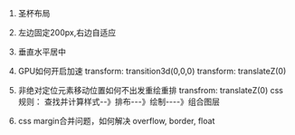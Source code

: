 1. 圣杯布局

2. 左边固定200px,右边自适应

3. 垂直水平居中

4. GPU如何开启加速
transform: transition3d(0,0,0)
transform: translateZ(0)

5. 非绝对定位元素移动位置如何不出发重绘重排
transfrom: translateZ(0)
css规则：  查找并计算样式--》排布---》绘制----》组合图层

6. css margin合并问题，如何解决
overflow, border, float
